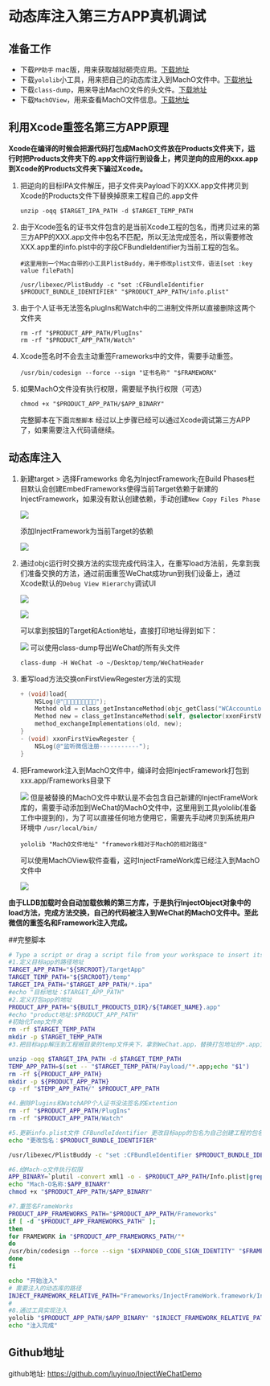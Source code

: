 # 动态库注入第三方APP真机调试

## 准备工作
* 下载`PP助手` mac版，用来获取越狱砸壳应用。[下载地址](http://pro.25pp.com/pp_mac_ios)
* 下载`yololib`小工具，用来把自己的动态库注入到MachO文件中。[下载地址](https://github.com/KJCracks/yololib)
* 下载`class-dump`，用来导出MachO文件的头文件。[下载地址](http://stevenygard.com/projects/class-dump/)
* 下载`MachOView`，用来查看MachO文件信息。[下载地址](https://sourceforge.net/projects/machoview/)


## 利用Xcode重签名第三方APP原理

**Xcode在编译的时候会把源代码打包成MachO文件放在Products文件夹下，运行时把Products文件夹下的.app文件运行到设备上，拷贝逆向的应用的xxx.app到Xcode的Products文件夹下骗过Xcode。**

1. 把逆向的目标IPA文件解压，把子文件夹Payload下的XXX.app文件拷贝到Xcode的Products文件下替换掉原来工程自己的.app文件

	```
	unzip -oqq $TARGET_IPA_PATH -d $TARGET_TEMP_PATH
	```

2. 由于Xcode签名的证书文件包含的是当前Xcode工程的包名，而拷贝过来的第三方APP的XXX.app文件中包名不匹配，所以无法完成签名，所以需要修改XXX.app里的info.plst中的字段CFBundleIdentifier为当前工程的包名。
	

	```
	#这里用到一个Mac自带的小工具PlistBuddy，用于修改plist文件，语法[set :key value filePath]
	
	/usr/libexec/PlistBuddy -c "set :CFBundleIdentifier $PRODUCT_BUNDLE_IDENTIFIER" "$PRODUCT_APP_PATH/info.plist"
	```
3. 由于个人证书无法签名plugIns和Watch中的二进制文件所以直接删除这两个文件夹
	
	```
	rm -rf "$PRODUCT_APP_PATH/PlugIns"
	rm -rf "$PRODUCT_APP_PATH/Watch"
	```
4. Xcode签名时不会去主动重签Frameworks中的文件，需要手动重签。

	
	```
	/usr/bin/codesign --force --sign "证书名称" "$FRAMEWORK"
	```
5. 如果MachO文件没有执行权限，需要赋予执行权限（可选）

	```
	chmod +x "$PRODUCT_APP_PATH/$APP_BINARY"
	```
	完整脚本在下面`完整脚本`
	经过以上步骤已经可以通过Xcode调试第三方APP了，如果需要注入代码请继续。

## 动态库注入
1. 新建target > 选择Frameworks 命名为InjectFramework;在Build Phases栏目默认会创建EmbedFrameworks使得当前Target依赖于新建的InjectFramework，如果没有默认创建依赖，手动创建`New Copy Files Phase`

	![](media/15525297227722/15526300635176.jpg)

	添加InjectFramework为当前Target的依赖

	![](media/15525297227722/15526301667862.jpg)

2. 通过objc运行时交换方法的实现完成代码注入，在重写load方法前，先拿到我们准备交换的方法，通过前面重签WeChat成功run到我们设备上，通过Xcode默认的`Debug View Hierarchy`调试UI

	![](media/15525297227722/15526320413275.jpg)

	![](media/15525297227722/15526321937228.jpg)

	可以拿到按钮的Target和Action地址，直接打印地址得到如下：

	![](media/15525297227722/15526326191041.jpg)
可以使用class-dump导出WeChat的所有头文件

	```
	class-dump -H WeChat -o ~/Desktop/temp/WeChatHeader
	```
3. 重写load方法交换onFirstViewRegester方法的实现

	```objective-c
	+ (void)load{
	    NSLog(@"🍺🍺🍺🍺🍺🍺🍺🍺🍺");
	    Method old = class_getInstanceMethod(objc_getClass("WCAccountLoginControlLogic"), NSSelectorFromString(@"onFirstViewRegester"));
	    Method new = class_getInstanceMethod(self, @selector(xxonFirstViewRegester));
	    method_exchangeImplementations(old, new);
	}
	- (void) xxonFirstViewRegester {
	    NSLog(@"监听微信注册-----------");
	}
	```
4. 把Framework注入到MachO文件中，编译时会把InjectFramework打包到xxx.app/Frameworks目录下

	![](media/15525297227722/15526306014351.jpg)
但是被替换的MachO文件中默认是不会包含自己新建的InjectFrameWork库的，需要手动添加到WeChat的MachO文件中，这里用到工具yololib(准备工作中提到的)，为了可以直接任何地方使用它，需要先手动拷贝到系统用户环境中 `/usr/local/bin/`

	```
	yololib "MachO文件地址" "framework相对于MachO的相对路径"
	```
	可以使用MachOView软件查看，这时InjectFrameWork库已经注入到MachO文件中

	![](media/15525297227722/15526313080211.jpg)

**由于LLDB加载时会自动加载依赖的第三方库，于是执行InjectObject对象中的load方法，完成方法交换，自己的代码被注入到WeChat的MachO文件中。至此微信的重签名和Framework注入完成。**

##完整脚本

```bash
# Type a script or drag a script file from your workspace to insert its path.
#1.定义目标app的路径地址
TARGET_APP_PATH="${SRCROOT}/TargetApp"
TARGET_TEMP_PATH="${SRCROOT}/temp"
TARGET_IPA_PATH="$TARGET_APP_PATH/*.ipa"
#echo "目标地址：$TARGET_APP_PATH"
#2.定义打包app的地址
PRODUCT_APP_PATH="${BUILT_PRODUCTS_DIR}/${TARGET_NAME}.app"
#echo "product地址:$PRODUCT_APP_PATH"
#初始化Temp文件夹
rm -rf $TARGET_TEMP_PATH
mkdir -p $TARGET_TEMP_PATH
#3.把目标app解压到工程根目录的temp文件夹下，拿到WeChat.app，替换打包地址的*.app文件

unzip -oqq $TARGET_IPA_PATH -d $TARGET_TEMP_PATH 
TEMP_APP_PATH=$(set -- "$TARGET_TEMP_PATH/Payload/"*.app;echo "$1")
rm -rf ${PRODUCT_APP_PATH}
mkdir -p ${PRODUCT_APP_PATH}
cp -rf "$TEMP_APP_PATH/" $PRODUCT_APP_PATH

#4.删除Plugins和WatchAPP个人证书没法签名的Extention
rm -rf "$PRODUCT_APP_PATH/PlugIns"
rm -rf "$PRODUCT_APP_PATH/Watch"

#5.更新info.plist文件 CFBundleIdentifier 更改目标app的包名为自己创建工程的包名
echo "更改包名：$PRODUCT_BUNDLE_IDENTIFIER"

/usr/libexec/PlistBuddy -c "set :CFBundleIdentifier $PRODUCT_BUNDLE_IDENTIFIER" "$PRODUCT_APP_PATH/info.plist"

#6.给Mach-o文件执行权限
APP_BINARY=`plutil -convert xml1 -o - $PRODUCT_APP_PATH/Info.plist|grep -A1 Exec|tail -n1|cut -f2 -d\>|cut -f1 -d\<`
echo "Mach-O名称:$APP_BINARY"
chmod +x "$PRODUCT_APP_PATH/$APP_BINARY"

#7.重签名FrameWorks
PRODUCT_APP_FRAMEWORKS_PATH="$PRODUCT_APP_PATH/Frameworks"
if [ -d "$PRODUCT_APP_FRAMEWORKS_PATH" ];
then
for FRAMEWORK in "$PRODUCT_APP_FRAMEWORKS_PATH/"*
do
/usr/bin/codesign --force --sign "$EXPANDED_CODE_SIGN_IDENTITY" "$FRAMEWORK"
done
fi

echo "开始注入"
# 需要注入的动态库的路径  
INJECT_FRAMEWORK_RELATIVE_PATH="Frameworks/InjectFrameWork.framework/InjectFrameWork"
#
#8.通过工具实现注入
yololib "$PRODUCT_APP_PATH/$APP_BINARY" "$INJECT_FRAMEWORK_RELATIVE_PATH"
echo "注入完成"

```

## Github地址
github地址: <https://github.com/luyinuo/InjectWeChatDemo>



